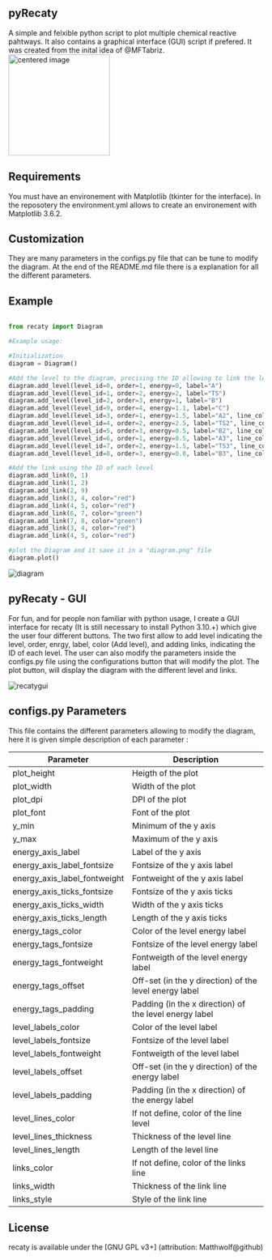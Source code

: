 ## pyRecaty
A simple and felxible python script to plot multiple chemical reactive pahtways. It also contains a graphical interface (GUI) script if prefered. It was created from the inital idea of @MFTabriz.
<img src="https://user-images.githubusercontent.com/60096547/216609453-828240a7-210d-49d5-9c76-6ee1c8950496.jpg" width="200" alt="centered image"/>

## Requirements

You must have an environement with Matplotlib (tkinter for the interface). In the reposotery the environment.yml allows to create an environement with Matplotlib 3.6.2. 

## Customization

They are many parameters in the configs.py file that can be tune to modify the diagram. At the end of the README.md file there is a explanation for all the different parameters. 

## Example 

```python

from recaty import Diagram

#Example usage:

#Initialization
diagram = Diagram()

#Add the level to the diagram, precising the ID allowing to link the level, the order (positoning on the x axis), the energy and the label
diagram.add_level(level_id=0, order=1, energy=0, label="A")
diagram.add_level(level_id=1, order=2, energy=2, label="TS")
diagram.add_level(level_id=2, order=3, energy=1, label="B")
diagram.add_level(level_id=9, order=4, energy=1.1, label="C")
diagram.add_level(level_id=3, order=1, energy=1.5, label="A2", line_color="red")
diagram.add_level(level_id=4, order=2, energy=2.5, label="TS2", line_color="red")
diagram.add_level(level_id=5, order=3, energy=0.5, label="B2", line_color="red")
diagram.add_level(level_id=6, order=1, energy=0.5, label="A3", line_color="green")
diagram.add_level(level_id=7, order=2, energy=1.5, label="TS3", line_color="green")
diagram.add_level(level_id=8, order=3, energy=0.8, label="B3", line_color="green")

#Add the link using the ID of each level
diagram.add_link(0, 1)
diagram.add_link(1, 2)
diagram.add_link(2, 9)
diagram.add_link(3, 4, color="red")
diagram.add_link(4, 5, color="red")
diagram.add_link(6, 7, color="green")
diagram.add_link(7, 8, color="green")
diagram.add_link(3, 4, color="red")
diagram.add_link(4, 5, color="red")

#plot the Diagram and it save it in a "diagram.png" file
diagram.plot()
```
![diagram](https://user-images.githubusercontent.com/60096547/216622782-e3b33e9c-ee3a-49fe-b26c-f4e5daecbda8.png)

## pyRecaty - GUI

For fun, and for people non familiar with python usage, I create a GUI interface for recaty (It is still necessary to install Python 3.10.+) which give the user four different buttons. The two first allow to add level indicating the level, order, enrgy, label, color (Add level), and adding links, indicating the ID of each level. The user can also modify the parameters inside the configs.py file using the configurations button that will modify the plot. The plot button, will display the diagram with the different level and links.   

![recatygui](https://user-images.githubusercontent.com/60096547/216627703-03604a12-c70f-463e-a208-97cf26a794b2.png)


## configs.py Parameters

This file contains the different parameters allowing to modify the diagram, here it is given simple description of each parameter :

| Parameter | Description |
|-----------|-------------|
| plot_height | Heigth of the plot |
| plot_width | Width of the plot |
| plot_dpi | DPI of the plot |
| plot_font | Font of the plot |
| y_min | Minimum of the y axis |
| y_max | Maximum of the y axis |
| energy_axis_label | Label of the y axis |
| energy_axis_label_fontsize | Fontsize of the y axis label |
| energy_axis_label_fontweight | Fontweight of the y axis label |
| energy_axis_ticks_fontsize | Fontsize of the y axis ticks |
| energy_axis_ticks_width | Width of the y axis ticks |
| energy_axis_ticks_length | Length of the y axis ticks |
| energy_tags_color | Color of the level energy label |
| energy_tags_fontsize | Fontsize of the level energy label |
| energy_tags_fontweight | Fontweigth of the level energy label |
| energy_tags_offset | Off-set (in the y direction) of the level energy label |
| energy_tags_padding | Padding (in the x direction) of the level energy label |
| level_labels_color | Color of the level label |
| level_labels_fontsize | Fontsize of the level label |
| level_labels_fontweight | Fontweigth of the level label |
| level_labels_offset | Off-set (in the y direction) of the energy label |
| level_labels_padding | Padding (in the x direction) of the energy label |
| level_lines_color | If not define, color of the line level |
| level_lines_thickness | Thickness of the level line |
| level_lines_length | Length of the level line |
| links_color | If not define, color of the links line |
| links_width | Thickness of the link line |
| links_style | Style of the link line |

## License 

recaty is available under the [GNU GPL v3+] (attribution: Matthwolf@github)
